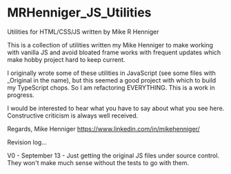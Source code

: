 # MRHenniger_JS_Utilities
 Utilities for HTML/CSS/JS written by Mike R Henniger

This is a collection of utilities written my Mike Henniger to make working with vanilla JS and avoid bloated frame works with frequent updates which make hobby project hard to keep current.

I originally wrote some of these utilities in JavaScript (see some files with _Original in the name), but this seemed a good project with which to build my TypeScript chops. So I am refactoring EVERYTHING.  This is a work in progress.

I would be interested to hear what you have to say about what you see here.  Constructive criticism is always well received.

Regards,
Mike Henniger
https://www.linkedin.com/in/mikehenniger/



Revision log...

V0 - September 13 - Just getting the original JS files under source control.  They won't make much sense without the tests to go with them.

